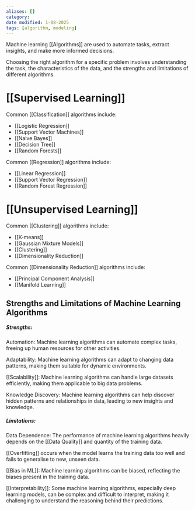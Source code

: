 ```yaml
---
aliases: []
category: 
date modified: 1-08-2025
tags: [algorithm, modeling]
---
```

 Machine learning [[Algorithms]] are used to automate tasks, extract insights, and make more informed decisions.

Choosing the right algorithm for a specific problem involves understanding the task, the characteristics of the data, and the strengths and limitations of different algorithms.
# [[Supervised Learning]]

Common [[Classification]] algorithms include:

- [[Logistic Regression]]
- [[Support Vector Machines]]
- [[Naive Bayes]]
- [[Decision Tree]]
- [[Random Forests]]

Common [[Regression]] algorithms include:
- [[Linear Regression]]
- [[Support Vector Regression]]
- [[Random Forest Regression]]

# [[Unsupervised Learning]]

Common [[Clustering]] algorithms include:

- [[K-means]]
- [[Gaussian Mixture Models]]
- [[Clustering]]
- [[Dimensionality Reduction]]

Common [[Dimensionality Reduction]] algorithms include:

- [[Principal Component Analysis]]
- [[Manifold Learning]]
## Strengths and Limitations of Machine Learning Algorithms

##### Strengths:

Automation: Machine learning algorithms can automate complex tasks, freeing up human resources for other activities.

Adaptability: Machine learning algorithms can adapt to changing data patterns, making them suitable for dynamic environments.

[[Scalability]]: Machine learning algorithms can handle large datasets efficiently, making them applicable to big data problems.

Knowledge Discovery: Machine learning algorithms can help discover hidden patterns and relationships in data, leading to new insights and knowledge.

##### Limitations:

Data Dependence: The performance of machine learning algorithms heavily depends on the [[Data Quality]] and quantity of the training data.

[[Overfitting]] occurs when the model learns the training data too well and fails to generalise to new, unseen data.

[[Bias in ML]]: Machine learning algorithms can be biased, reflecting the biases present in the training data.

[[Interpretability]]: Some machine learning algorithms, especially deep learning models, can be complex and difficult to interpret, making it challenging to understand the reasoning behind their predictions.